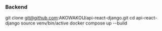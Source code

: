### Backend
git clone git@github.com:AKOWAKOU/api-react-django.git
cd api-react-django
source venv/bin/active
docker compose up --build
